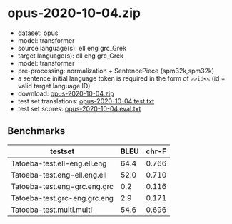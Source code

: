 # opus-2020-10-04.zip

* dataset: opus
* model: transformer
* source language(s): ell eng grc_Grek
* target language(s): ell eng grc_Grek
* model: transformer
* pre-processing: normalization + SentencePiece (spm32k,spm32k)
* a sentence initial language token is required in the form of `>>id<<` (id = valid target language ID)
* download: [opus-2020-10-04.zip](https://object.pouta.csc.fi/Tatoeba-MT-models/grk-grk/opus-2020-10-04.zip)
* test set translations: [opus-2020-10-04.test.txt](https://object.pouta.csc.fi/Tatoeba-MT-models/grk-grk/opus-2020-10-04.test.txt)
* test set scores: [opus-2020-10-04.eval.txt](https://object.pouta.csc.fi/Tatoeba-MT-models/grk-grk/opus-2020-10-04.eval.txt)

## Benchmarks

| testset               | BLEU  | chr-F |
|-----------------------|-------|-------|
| Tatoeba-test.ell-eng.ell.eng 	| 64.4 	| 0.766 |
| Tatoeba-test.eng-ell.eng.ell 	| 52.0 	| 0.710 |
| Tatoeba-test.eng-grc.eng.grc 	| 0.2 	| 0.116 |
| Tatoeba-test.grc-eng.grc.eng 	| 2.9 	| 0.171 |
| Tatoeba-test.multi.multi 	| 54.6 	| 0.696 |

